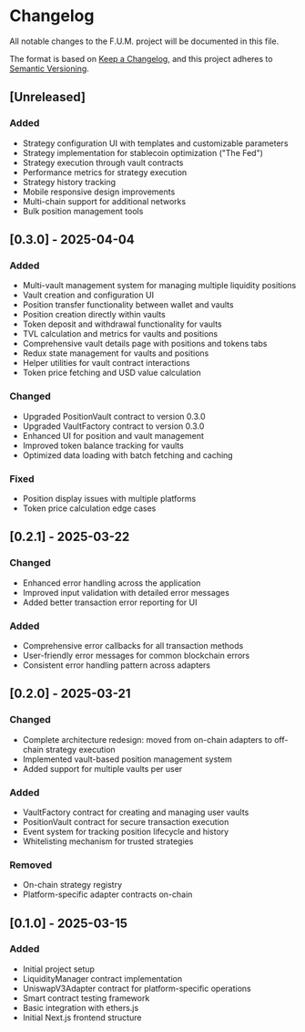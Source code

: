 # Changelog

All notable changes to the F.U.M. project will be documented in this file.

The format is based on [Keep a Changelog](https://keepachangelog.com/en/1.0.0/),
and this project adheres to [Semantic Versioning](https://semver.org/spec/v2.0.0.html).

## [Unreleased]
### Added
- Strategy configuration UI with templates and customizable parameters
- Strategy implementation for stablecoin optimization ("The Fed")
- Strategy execution through vault contracts
- Performance metrics for strategy execution
- Strategy history tracking
- Mobile responsive design improvements
- Multi-chain support for additional networks
- Bulk position management tools

## [0.3.0] - 2025-04-04
### Added
- Multi-vault management system for managing multiple liquidity positions
- Vault creation and configuration UI
- Position transfer functionality between wallet and vaults
- Position creation directly within vaults
- Token deposit and withdrawal functionality for vaults
- TVL calculation and metrics for vaults and positions
- Comprehensive vault details page with positions and tokens tabs
- Redux state management for vaults and positions
- Helper utilities for vault contract interactions
- Token price fetching and USD value calculation

### Changed
- Upgraded PositionVault contract to version 0.3.0
- Upgraded VaultFactory contract to version 0.3.0
- Enhanced UI for position and vault management
- Improved token balance tracking for vaults
- Optimized data loading with batch fetching and caching

### Fixed
- Position display issues with multiple platforms
- Token price calculation edge cases

## [0.2.1] - 2025-03-22
### Changed
- Enhanced error handling across the application
- Improved input validation with detailed error messages
- Added better transaction error reporting for UI

### Added
- Comprehensive error callbacks for all transaction methods
- User-friendly error messages for common blockchain errors
- Consistent error handling pattern across adapters

## [0.2.0] - 2025-03-21
### Changed
- Complete architecture redesign: moved from on-chain adapters to off-chain strategy execution
- Implemented vault-based position management system
- Added support for multiple vaults per user

### Added
- VaultFactory contract for creating and managing user vaults
- PositionVault contract for secure transaction execution
- Event system for tracking position lifecycle and history
- Whitelisting mechanism for trusted strategies

### Removed
- On-chain strategy registry
- Platform-specific adapter contracts on-chain

## [0.1.0] - 2025-03-15
### Added
- Initial project setup
- LiquidityManager contract implementation
- UniswapV3Adapter contract for platform-specific operations
- Smart contract testing framework
- Basic integration with ethers.js
- Initial Next.js frontend structure
